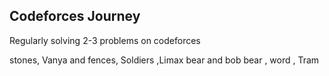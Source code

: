 ## Codeforces Journey
Regularly solving 2-3 problems on codeforces 



stones, Vanya and fences, Soldiers ,Limax bear and bob bear , word , Tram 







